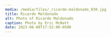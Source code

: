 ```yaml
---
media: /media/files/_ricardo-maldonado_030.jpg
title: Ricardo Maldonado
alt: Photo of Ricardo Maldonado
caption: Photo by Eric McNatt
date: 2023-06-08T17:52:00-0500
---
```

